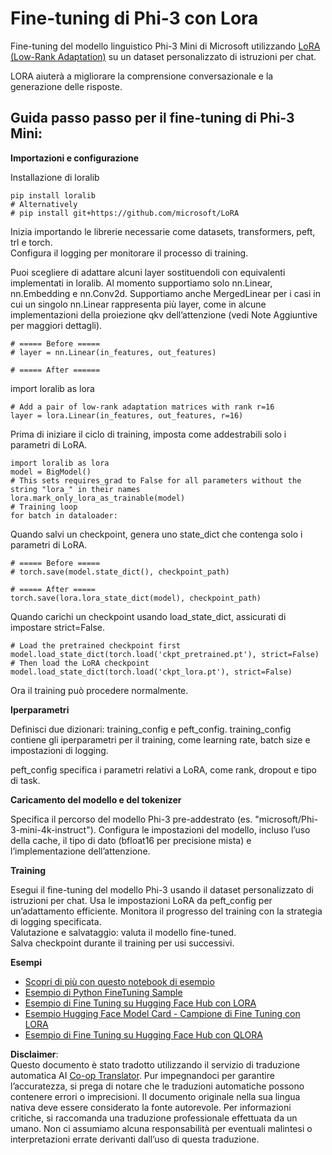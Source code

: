 <!--
CO_OP_TRANSLATOR_METADATA:
{
  "original_hash": "50b6a55a0831b417835087d8b57759fe",
  "translation_date": "2025-05-09T20:45:12+00:00",
  "source_file": "md/03.FineTuning/FineTuning_Lora.md",
  "language_code": "it"
}
-->
# **Fine-tuning di Phi-3 con Lora**

Fine-tuning del modello linguistico Phi-3 Mini di Microsoft utilizzando [LoRA (Low-Rank Adaptation)](https://github.com/microsoft/LoRA?WT.mc_id=aiml-138114-kinfeylo) su un dataset personalizzato di istruzioni per chat.

LORA aiuterà a migliorare la comprensione conversazionale e la generazione delle risposte.

## Guida passo passo per il fine-tuning di Phi-3 Mini:

**Importazioni e configurazione**

Installazione di loralib

```
pip install loralib
# Alternatively
# pip install git+https://github.com/microsoft/LoRA

```

Inizia importando le librerie necessarie come datasets, transformers, peft, trl e torch.  
Configura il logging per monitorare il processo di training.

Puoi scegliere di adattare alcuni layer sostituendoli con equivalenti implementati in loralib. Al momento supportiamo solo nn.Linear, nn.Embedding e nn.Conv2d. Supportiamo anche MergedLinear per i casi in cui un singolo nn.Linear rappresenta più layer, come in alcune implementazioni della proiezione qkv dell’attenzione (vedi Note Aggiuntive per maggiori dettagli).

```
# ===== Before =====
# layer = nn.Linear(in_features, out_features)
```

```
# ===== After ======
```

import loralib as lora

```
# Add a pair of low-rank adaptation matrices with rank r=16
layer = lora.Linear(in_features, out_features, r=16)
```

Prima di iniziare il ciclo di training, imposta come addestrabili solo i parametri di LoRA.

```
import loralib as lora
model = BigModel()
# This sets requires_grad to False for all parameters without the string "lora_" in their names
lora.mark_only_lora_as_trainable(model)
# Training loop
for batch in dataloader:
```

Quando salvi un checkpoint, genera uno state_dict che contenga solo i parametri di LoRA.

```
# ===== Before =====
# torch.save(model.state_dict(), checkpoint_path)
```  
```
# ===== After =====
torch.save(lora.lora_state_dict(model), checkpoint_path)
```

Quando carichi un checkpoint usando load_state_dict, assicurati di impostare strict=False.

```
# Load the pretrained checkpoint first
model.load_state_dict(torch.load('ckpt_pretrained.pt'), strict=False)
# Then load the LoRA checkpoint
model.load_state_dict(torch.load('ckpt_lora.pt'), strict=False)
```

Ora il training può procedere normalmente.

**Iperparametri**

Definisci due dizionari: training_config e peft_config. training_config contiene gli iperparametri per il training, come learning rate, batch size e impostazioni di logging.

peft_config specifica i parametri relativi a LoRA, come rank, dropout e tipo di task.

**Caricamento del modello e del tokenizer**

Specifica il percorso del modello Phi-3 pre-addestrato (es. "microsoft/Phi-3-mini-4k-instruct"). Configura le impostazioni del modello, incluso l’uso della cache, il tipo di dato (bfloat16 per precisione mista) e l’implementazione dell’attenzione.

**Training**

Esegui il fine-tuning del modello Phi-3 usando il dataset personalizzato di istruzioni per chat. Usa le impostazioni LoRA da peft_config per un’adattamento efficiente. Monitora il progresso del training con la strategia di logging specificata.  
Valutazione e salvataggio: valuta il modello fine-tuned.  
Salva checkpoint durante il training per usi successivi.

**Esempi**  
- [Scopri di più con questo notebook di esempio](../../../../code/03.Finetuning/Phi_3_Inference_Finetuning.ipynb)  
- [Esempio di Python FineTuning Sample](../../../../code/03.Finetuning/FineTrainingScript.py)  
- [Esempio di Fine Tuning su Hugging Face Hub con LORA](../../../../code/03.Finetuning/Phi-3-finetune-lora-python.ipynb)  
- [Esempio Hugging Face Model Card - Campione di Fine Tuning con LORA](https://huggingface.co/microsoft/Phi-3-mini-4k-instruct/blob/main/sample_finetune.py)  
- [Esempio di Fine Tuning su Hugging Face Hub con QLORA](../../../../code/03.Finetuning/Phi-3-finetune-qlora-python.ipynb)

**Disclaimer**:  
Questo documento è stato tradotto utilizzando il servizio di traduzione automatica AI [Co-op Translator](https://github.com/Azure/co-op-translator). Pur impegnandoci per garantire l’accuratezza, si prega di notare che le traduzioni automatiche possono contenere errori o imprecisioni. Il documento originale nella sua lingua nativa deve essere considerato la fonte autorevole. Per informazioni critiche, si raccomanda una traduzione professionale effettuata da un umano. Non ci assumiamo alcuna responsabilità per eventuali malintesi o interpretazioni errate derivanti dall’uso di questa traduzione.
